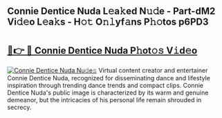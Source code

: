 ## Connie Dentice Nuda L𝚎a𝚔ed N𝚞𝚍e - Part-dM2 Vi𝚍𝚎o L𝚎a𝚔s - H𝚘𝚝 O𝚗𝚕yf𝚊ns P𝚑𝚘tos p6PD3

# <h2><a href="http://kfczaa.oniu.top/?m=Connie+Dentice+Nuda">🔗👉 🔴 Connie Dentice Nuda P𝚑ot𝚘𝚜 V𝚒d𝚎o</a></h2>

[![Connie Dentice Nuda Nu𝚍e𝚜](https://i.imgur.com/0qMVB7G.gif)](http://kfczaa.oniu.top/?m=Connie+Dentice+Nuda)
Virtual content creator and entertainer Connie Dentice Nuda, recognized for disseminating dance and lifestyle inspiration through trending dance trends and compact clips. Connie Dentice Nuda's public image is characterized by its warm and genuine demeanor, but the intricacies of his personal life remain shrouded in secrecy.  
